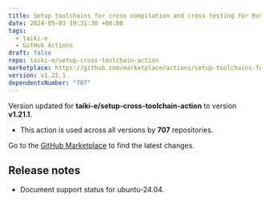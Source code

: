 ```yaml
---
title: Setup toolchains for cross compilation and cross testing for Rust
date: 2024-05-03 19:31:30 +00:00
tags:
  - taiki-e
  - GitHub Actions
draft: false
repo: taiki-e/setup-cross-toolchain-action
marketplace: https://github.com/marketplace/actions/setup-toolchains-for-cross-compilation-and-cross-testing-for-rust
version: v1.21.1
dependentsNumber: "707"
---
```



Version updated for **taiki-e/setup-cross-toolchain-action** to version **v1.21.1**.
- This action is used across all versions by **707** repositories.

Go to the [GitHub Marketplace](https://github.com/marketplace/actions/setup-toolchains-for-cross-compilation-and-cross-testing-for-rust) to find the latest changes.

## Release notes

- Document support status for ubuntu-24.04.
